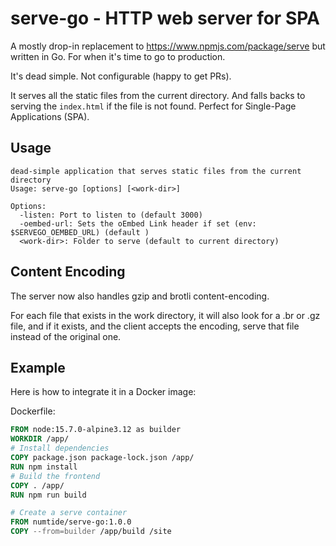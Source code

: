 # serve-go - HTTP web server for SPA

A mostly drop-in replacement to https://www.npmjs.com/package/serve but
written in Go. For when it's time to go to production.

It's dead simple. Not configurable (happy to get PRs).

It serves all the static files from the current directory. And falls backs to
serving the `index.html` if the file is not found. Perfect for Single-Page
Applications (SPA).

## Usage

```
dead-simple application that serves static files from the current directory
Usage: serve-go [options] [<work-dir>]

Options:
  -listen: Port to listen to (default 3000)
  -oembed-url: Sets the oEmbed Link header if set (env: $SERVEGO_OEMBED_URL) (default )
  <work-dir>: Folder to serve (default to current directory)
```

## Content Encoding

The server now also handles gzip and brotli content-encoding.

For each file that exists in the work directory, it will also look for a .br
or .gz file, and if it exists, and the client accepts the encoding, serve that
file instead of the original one.

## Example

Here is how to integrate it in a Docker image:

Dockerfile:
```dockerfile
FROM node:15.7.0-alpine3.12 as builder
WORKDIR /app/
# Install dependencies
COPY package.json package-lock.json /app/
RUN npm install
# Build the frontend
COPY . /app/
RUN npm run build

# Create a serve container
FROM numtide/serve-go:1.0.0
COPY --from=builder /app/build /site
```

